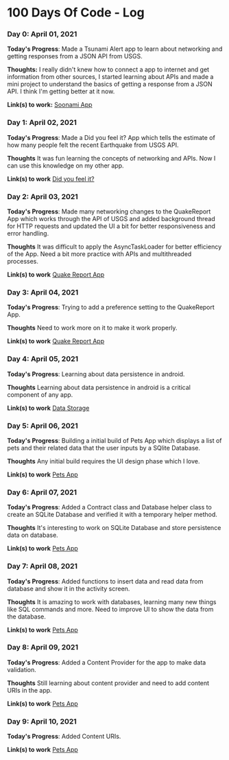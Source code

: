 # 100 Days Of Code - Log

### Day 0: April 01, 2021

**Today's Progress**: Made a Tsunami Alert app to learn about networking and getting responses from a JSON API from USGS.

**Thoughts:** I really didn't knew how to connect a app to internet and get information from other sources, I started learning about APIs and made a mini project to understand the basics of getting a response from a JSON API. I think I'm getting better at it now.

**Link(s) to work:** [Soonami App](https://github.com/blaze1402/Soonami)

### Day 1: April 02, 2021

**Today's Progress**: Made a Did you feel it? App which tells the estimate of how many people felt the recent Earthquake from USGS API.

**Thoughts** It was fun learning the concepts of networking and APIs. Now I can use this knowledge on my other app.

**Link(s) to work** [Did you feel it?](https://github.com/blaze1402/DidYouFeelIt)

### Day 2: April 03, 2021

**Today's Progress**: Made many networking changes to the QuakeReport App which works through the API of USGS and added background thread for HTTP requests and updated the UI a bit for better responsiveness and error handling. 

**Thoughts** It was difficult to apply the AsyncTaskLoader for better efficiency of the App. Need a bit more practice with APIs and multithreaded processes.

**Link(s) to work** [Quake Report App](https://github.com/blaze1402/QuakeReport)

### Day 3: April 04, 2021

**Today's Progress**: Trying to add a preference setting to the QuakeReport App. 

**Thoughts** Need to work more on it to make it work properly.

**Link(s) to work** [Quake Report App](https://github.com/blaze1402/QuakeReport)

### Day 4: April 05, 2021

**Today's Progress**: Learning about data persistence in android.

**Thoughts** Learning about data persistence in android is a critical component of any app.

**Link(s) to work** [Data Storage](https://www.udacity.com/course/android-basics-data-storage--ud845)

### Day 5: April 06, 2021

**Today's Progress**: Building a initial build of Pets App which displays a list of pets and their related data that the user inputs by a SQlite Database. 

**Thoughts** Any initial build requires the UI design phase which I love. 

**Link(s) to work** [Pets App](https://github.com/blaze1402/Pets)

### Day 6: April 07, 2021

**Today's Progress**: Added a Contract class and Database helper class to create an SQLite Database and verified it with a temporary helper method. 

**Thoughts**  It's interesting to work on SQLite Database and store persistence data on database.

**Link(s) to work** [Pets App](https://github.com/blaze1402/Pets)

### Day 7: April 08, 2021

**Today's Progress**: Added functions to insert data and read data from database and show it in the activity screen. 

**Thoughts**  It is amazing to work with databases, learning many new things like SQL commands and more. Need to improve UI to show the data from the database. 

**Link(s) to work** [Pets App](https://github.com/blaze1402/Pets)

### Day 8: April 09, 2021

**Today's Progress**: Added a Content Provider for the app to make data validation.

**Thoughts**  Still learning about content provider and need to add content URIs in the app. 

**Link(s) to work** [Pets App](https://github.com/blaze1402/Pets)

### Day 9: April 10, 2021

**Today's Progress**: Added Content URIs.

**Link(s) to work** [Pets App](https://github.com/blaze1402/Pets)
